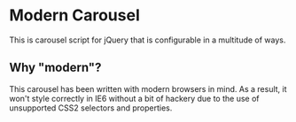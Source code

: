 Modern Carousel
===============

This is carousel script for jQuery that is configurable in a multitude of ways.

Why "modern"?
-------------

This carousel has been written with modern browsers in mind. As a result, it won't style correctly in IE6 without a bit of hackery due to the use of unsupported CSS2 selectors and properties.